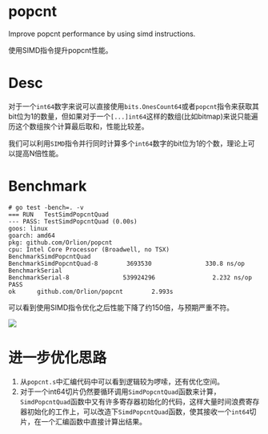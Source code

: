 # popcnt
Improve popcnt performance by using simd instructions.

使用SIMD指令提升popcnt性能。

# Desc

对于一个`int64`数字来说可以直接使用`bits.OnesCount64`或者`popcnt`指令来获取其bit位为1的数量，但如果对于一个`[...]int64`这样的数组(比如bitmap)来说只能遍历这个数组挨个计算最后取和，性能比较差。

我们可以利用`SIMD`指令并行同时计算多个`int64`数字的bit位为1的个数，理论上可以提高N倍性能。

# Benchmark
```
# go test -bench=. -v
=== RUN   TestSimdPopcntQuad
--- PASS: TestSimdPopcntQuad (0.00s)
goos: linux
goarch: amd64
pkg: github.com/Orlion/popcnt
cpu: Intel Core Processor (Broadwell, no TSX)
BenchmarkSimdPopcntQuad
BenchmarkSimdPopcntQuad-8        3693530               330.8 ns/op
BenchmarkSerial
BenchmarkSerial-8               539924296                2.232 ns/op
PASS
ok      github.com/Orlion/popcnt        2.993s
```

可以看到使用SIMD指令优化之后性能下降了约150倍，与预期严重不符。

![](https://qn.doutub.com/1638175924196.jpg)

# 进一步优化思路

1. 从`popcnt.s`中汇编代码中可以看到逻辑较为啰嗦，还有优化空间。
2. 对于一个int64切片仍然要循环调用`SimdPopcntQuad`函数来计算，`SimdPopcntQuad`函数中又有许多寄存器初始化的代码，这样大量时间浪费寄存器初始化的工作上，可以改造下`SimdPopcntQuad`函数，使其接收一个`int64`切片，在一个汇编函数中直接计算出结果。